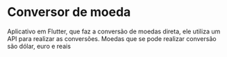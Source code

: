 # Conversor de moeda
Aplicativo em Flutter, que faz a conversão de moedas direta, ele utiliza um API para realizar as conversões. 
Moedas que se pode realizar conversão são dólar, euro e reais  
